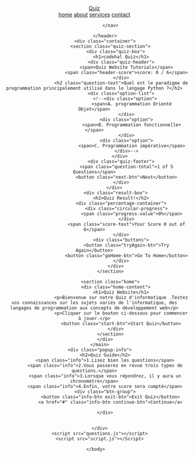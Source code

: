 <!DOCTYPE html>
<html lang="en">
    <head>
        <meta charset="UTF-8">
        <meta http-equiv="X-UA-compatible" content="IE=edge">
        <meta name="viewport" content="width=device-width, initial-scale=1.0">
        <title> My Quiz Website</title>
        <link rel="stylesheet" href="style.css">
     </head>
     <body>
        <main class="main">
            <header class="header">
                <a href="#" class="logo">Quiz</a>
                <nav class="navbar">
                    <a href="#" class="active">home</a>
                    <a href="#">about</a>
                    <a href="#">services</a>
                    <a href="#">contact</a>

                </nav>

            </header>
            <div class="container">
                <section class="quiz-section">
                    <div class="quiz-box">
                        <h1>codehal Quiz</h1>
                        <div class="quiz-header">
                            <span>Quiz Website Tutorials</span>
                            <span class="header-score">score: 0 / 6</span>
                        </div>
                        <h2 class="question-text">Quel est le paradigme de programmation principalement utilisé dans le langage Python ?</h2>
                        <div class="option-list">
                           <!--<div class="option">
                                <span>A. programmation Orienté Objet</span>
                            </div>
                            <div class="option">
                                <span>B. Programmation fonctionnelle+</span>
                            </div>
                            <div class="option">
                                <span>C. Programmation impérative</span>
                            </div>-->
                        </div> 
                        <div class="quiz-footer">
                            <span class="question-total">1 of 5 Questions</span>
                            <button class="next-btn">Next</button>
                        </div>
                    </div> 
                    <div class="result-box">
                        <h2>Quiz Result!</h2>
                        <div class="percentage-container">
                            <div class="circular-progress">
                                <span class="progress-value">0%</span>
                            </div>
                            <span class="score-text">Your Score 0 out of 6</span>
                        </div>
                        <div class="buttons">
                            <button class="tryAgain-btn">Try Again</button>
                            <button class="goHome-btn">Go To Home</button>
                        </div>
                    </div>
                </section>

                <section class="home">
                    <div class="home-content">
                        <h1>Quiz Website</h1>
                        <p>Bienvenue sur notre Quiz d'informatique .Testez vos connaissances sur les sujets variés de l'informatique, des langages de programmation aux concepts de développement web</p>
                        <p>Cliquer sur le bouton ci-dessous pour commencer à jouer.</p>
                        <button class="start-btn">Start Quiz</button>
                    </div>
                </section>
            </div>
        </main>
        <div class="popup-info">
            <h2>Quiz Guide</h2>
            <span class="info">1.Lisez bien les questions</span>
            <span class="info">2.Vous passerez en revue trois types de questions.</span>
            <span class="info">3.Lorsque vous répondrez, il y aura un chronomètre</span>
            <span class="info">4.Enfin, votre score sera compté</span>
            <div class="btn-group">
                <button class="info-btn exit-btn">Exit Quiz</button>
                <a href="#" class="info-btn continue-btn">Continue</a>

            </div>
            
            
        </div>
        <script src="questions.js"></script>
        <script src="script.js"></Script>

     </body>
</html>
